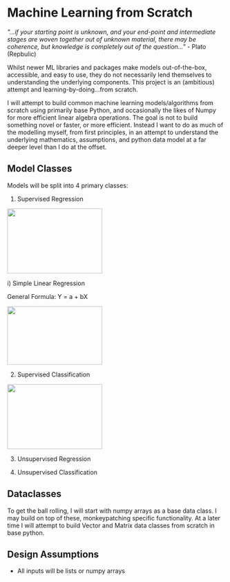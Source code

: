 # Machine Learning from Scratch

_"...if your starting point is unknown, and your end-point and intermediate stages are woven together out of unknown material, there may be coherence, but knowledge is completely out of the question..."_ - Plato (Repbulic)

Whilst newer ML libraries and packages make models out-of-the-box, accessible, and easy to use, they do not necessarily lend themselves to understanding the underlying components.  This project is an (ambitious) attempt and learning-by-doing...from scratch.

I will attempt to build common machine learning models/algorithms from scratch using primarily base Python, and occasionally the likes of Numpy for more efficient linear algebra operations.  The goal is not to build something novel or faster, or more efficient.  Instead I want to do as much of the modelling myself, from first principles, in an attempt to understand the underlying mathematics, assumptions, and python data model at a far deeper level than I do at the offset.   

## Model Classes

Models will be split into 4 primary classes:

1) Supervised Regression

<img src="https://upload.wikimedia.org/wikipedia/commons/thumb/3/3a/Linear_regression.svg/438px-Linear_regression.svg.png" width="220" height="150">

i) Simple Linear Regression

General Formula: Y = a + bX

<img src="https://www.statisticshowto.datasciencecentral.com/wp-content/uploads/2009/11/linearregressionequations.bmp" width="220" height="135">

2) Supervised Classification

<img src="https://www.mathworks.com/matlabcentral/mlc-downloads/downloads/submissions/63621/versions/2/screenshot.gif" width="220" height="150">

3) Unsupervised Regression    

4) Unsupervised Classification

## Dataclasses

To get the ball rolling, I will start with numpy arrays as a base data class.  I may build on top of these, monkeypatching specific functionality.  At a later time I will attempt to build Vector and Matrix data classes from scratch in base python.  

## Design Assumptions

* All inputs will be lists or numpy arrays
